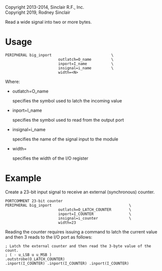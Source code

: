 Copyright 2013-2014, Sinclair R.F., Inc.<br/>
Copyright 2019, Rodney Sinclair

Read a wide signal into two or more bytes.

Usage
=====

```
PERIPHERAL big_inport                           \
                        outlatch=O_name         \
                        inport=I_name           \
                        insignal=i_name         \
                        width=<N>
```

Where:

- outlatch=O_name

  specifies the symbol used to latch the incoming value

- inport=I_name

  specifies the symbol used to read from the output port

- insignal=i_name

  specifies the name of the signal input to the module

- width=<N>

  specifies the width of the I/O register

Example
=======

Create a 23-bit input signal to receive an external (synchronous) counter.

```
PORTCOMMENT 23-bit counter
PERIPHERAL big_inport                                   \
                        outlatch=O_LATCH_COUNTER        \
                        inport=I_COUNTER                \
                        insignal=i_counter              \
                        width=23
```

Reading the counter requires issuing a command to latch the current value and
then 3 reads to the I/O port as follows:

```
; Latch the external counter and then read the 3-byte value of the count.
; ( - u_LSB u u_MSB )
.outstrobe(O_LATCH_COUNTER)
.inport(I_COUNTER) .inport(I_COUNTER) .inport(I_COUNTER)
```
